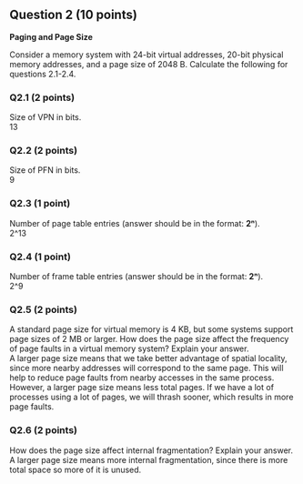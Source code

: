 ## Question 2 (10 points)
**Paging and Page Size**

Consider a memory system with 24-bit virtual addresses, 20-bit physical memory
addresses, and a page size of 2048 B. Calculate the following for questions
2.1-2.4.

### Q2.1 (2 points)
Size of VPN in bits.  
13

### Q2.2 (2 points)
Size of PFN in bits.  
9

### Q2.3 (1 point)
Number of page table entries (answer should be in the format: **2ⁿ**).  
2^13

### Q2.4 (1 point)
Number of frame table entries (answer should be in the format: **2ⁿ**).  
2^9

### Q2.5 (2 points)
A standard page size for virtual memory is 4 KB, but some systems support page
sizes of 2 MB or larger. How does the page size affect the frequency of page
faults in a virtual memory system? Explain your answer.  
A larger page size means that we take better advantage of spatial locality, since more nearby addresses will correspond to the same page. This will help to reduce page faults from nearby accesses in the same process. However, a larger page size means less total pages. If we have a lot of processes using a lot of pages, we will thrash sooner, which results in more page faults.

### Q2.6 (2 points)
How does the page size affect internal fragmentation? Explain your answer.  
A larger page size means more internal fragmentation, since there is more total space so more of it is unused.
